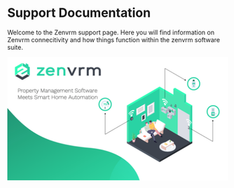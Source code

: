 # Support Documentation

Welcome to the Zenvrm support page. Here you will find information on Zenvrm connecitivity and how things function within the zenvrm software suite.

![zenpreso](images/preso-sample.png)
